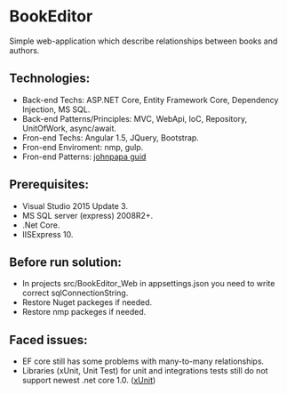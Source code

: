 # BookEditor

Simple web-application which describe relationships between books and authors.

## Technologies: 
 - Back-end Techs: ASP.NET Core, Entity Framework Core, Dependency Injection, MS SQL.
 - Back-end Patterns/Principles: MVC, WebApi, IoC, Repository, UnitOfWork, async/await.
 - Fron-end Techs: Angular 1.5, JQuery, Bootstrap.
 - Fron-end Enviroment: nmp, gulp.
 - Fron-end Patterns: [johnpapa guid](https://github.com/johnpapa/angular-styleguide/blob/master/a1/README.md)

## Prerequisites:
 - Visual Studio 2015 Update 3. 
 - MS SQL server (express) 2008R2+.
 - .Net Core.
 - IISExpress 10.

## Before run solution:
 - In projects src/BookEditor_Web in appsettings.json you need to write correct sqlConnectionString.
 - Restore Nuget packeges if needed.
 - Restore nmp packeges if needed.
 
## Faced issues:
 - EF core still has some problems with many-to-many relationships.
 - Libraries (xUnit, Unit Test) for unit and integrations tests still do not support newest .net core 1.0. ([xUnit](http://xunit.github.io/docs/getting-started-dotnet-core.html))

